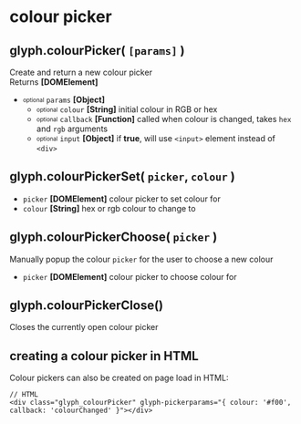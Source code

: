 # colour picker

## glyph.colourPicker( `[params]` )
Create and return a new colour picker  
Returns **[DOMElement]**
- <sub><sup>optional</sup></sub> `params` **[Object]**
	- <sub><sup>optional</sup></sub> `colour` **[String]** initial colour in RGB or hex
	- <sub><sup>optional</sup></sub> `callback` **[Function]** called when colour is changed, takes `hex` and `rgb` arguments
	- <sub><sup>optional</sup></sub> `input` **[Object]** if **true**, will use `<input>` element instead of `<div>`

## glyph.colourPickerSet( `picker`, `colour` )
- `picker` **[DOMElement]** colour picker to set colour for
- `colour` **[String]** hex or rgb colour to change to

## glyph.colourPickerChoose( `picker` )
Manually popup the colour `picker` for the user to choose a new colour
- `picker` **[DOMElement]** colour picker to choose colour for

## glyph.colourPickerClose()
Closes the currently open colour picker

## creating a colour picker in HTML
Colour pickers can also be created on page load in HTML:
```
// HTML
<div class="glyph_colourPicker" glyph-pickerparams="{ colour: '#f00', callback: 'colourChanged' }"></div>
```
